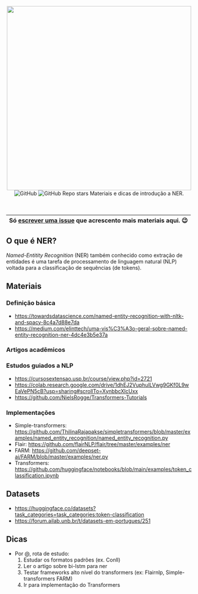 
<div align="center">
<img src="https://user-images.githubusercontent.com/28462295/172183284-9cc3b419-33d8-4471-b763-5e7f7d55639c.png" width=500>
<br />
<img alt="GitHub" src="https://img.shields.io/github/license/ju-resplande/intro_ner">
<img alt="GitHub Repo stars" src="https://img.shields.io/github/stars/ju-resplande/intro_ner?style=social">
Materiais e dicas de introdução a NER.
 
<br />
<br />
<br />
  
| Só [escrever uma issue](https://github.com/ju-resplande/intro_ner/issues/new) que acrescento mais materiais aqui. :wink: |
|---|

</div>




## O que é NER?
*Named-Entitity Recognition* (NER) também conhecido como extração de entidades é uma tarefa de processamento de linguagem natural (NLP) voltada para a classificação de sequências (de tokens).

## Materiais
### Definição básica
- https://towardsdatascience.com/named-entity-recognition-with-nltk-and-spacy-8c4a7d88e7da
- https://medium.com/elinttech/uma-vis%C3%A3o-geral-sobre-named-entity-recognition-ner-4dc4e3b5e37a

### Artigos acadêmicos


### Estudos guiados a NLP
- https://cursosextensao.usp.br/course/view.php?id=2721
- https://colab.research.google.com/drive/1dhEJ2VuphulLVwg9GKf0L9wEaVePN5cB?usp=sharing#scrollTo=XynbbcXlcUxx
- https://github.com/NielsRogge/Transformers-Tutorials

### Implementações
- Simple-transformers: https://github.com/ThilinaRajapakse/simpletransformers/blob/master/examples/named_entity_recognition/named_entity_recognition.py
- Flair: https://github.com/flairNLP/flair/tree/master/examples/ner
- FARM: https://github.com/deepset-ai/FARM/blob/master/examples/ner.py
- Transformers: https://github.com/huggingface/notebooks/blob/main/examples/token_classification.ipynb

## Datasets
- https://huggingface.co/datasets?task_categories=task_categories:token-classification
- https://forum.ailab.unb.br/t/datasets-em-portugues/251

## Dicas
- Por @, rota de estudo:
  1. Estudar os formatos padrões (ex. Conll)
  2. Ler o artigo sobre bi-lstm para ner
  3. Testar frameworks alto nível do transformers (ex: Flairnlp, Simple-transformers FARM)
  4. Ir para implementação do Transformers
